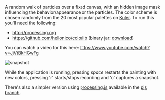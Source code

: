 A random walk of particles over a fixed canvas, with an hidden image mask influencing
the behavior/appearance or the particles. The color scheme is chosen randomly from
the 20 most popular palettes on [Kuler](https://kuler.adobe.com/). To run this you'll
need the following:

  - http://processing.org
  - https://github.com/hellonico/colorlib (binary jar: [download](http://cloud.carlos-rodrigues.com/processing/colorLib.jar))

You can watch a video for this here: https://www.youtube.com/watch?v=JjVtBkHGwFg

![snapshot](http://cloud.carlos-rodrigues.com/processing/painting-914-small.png)

While the application is running, pressing _space_ restarts the painting with new colors, pressing 'r' starts/stops recording and 'c' captures a snapshot.

There's also a simpler version using [processing.js](http://processingjs.org) available
in the [pjs branch](https://github.com/carlosefr/BrownianMask/tree/pjs).
